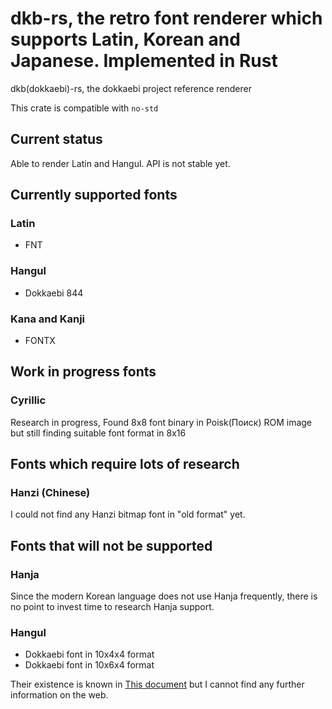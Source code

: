 # dkb-rs, the retro font renderer which supports Latin, Korean and Japanese. Implemented in Rust

dkb(dokkaebi)-rs, the dokkaebi project reference renderer

This crate is compatible with `no-std`

## Current status

Able to render Latin and Hangul. API is not stable yet.

## Currently supported fonts

### Latin
* FNT

### Hangul
* Dokkaebi 844

### Kana and Kanji
* FONTX

## Work in progress fonts
### Cyrillic

Research in progress, Found 8x8 font binary in Poisk(Поиск) ROM image
but still finding suitable font format in 8x16

## Fonts which require lots of research

### Hanzi (Chinese)

I could not find any Hanzi bitmap font in "old format" yet.

## Fonts that will not be supported

### Hanja

Since the modern Korean language does not use Hanja frequently, there is
no point to invest time to research Hanja support.

### Hangul

* Dokkaebi font in 10x4x4 format
* Dokkaebi font in 10x6x4 format

Their existence is known in [This document](https://wiki.kldp.org/wiki.php/%C1%B6%C7%D5%B1%DB%B2%C3)
but I cannot find any further information on the web.
